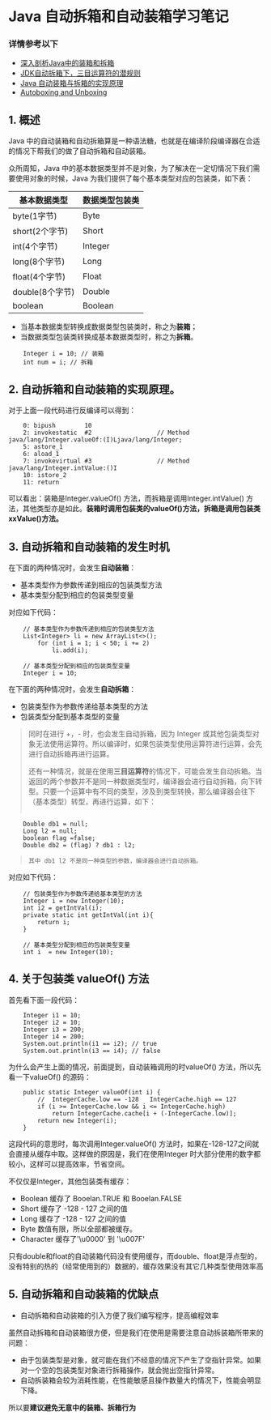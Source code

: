 # Java 自动拆箱和自动装箱学习笔记
### 详情参考以下
- [深入剖析Java中的装箱和拆箱](https://www.cnblogs.com/dolphin0520/p/3780005.html)
- [JDK自动拆箱下，三目运算符的潜规则](https://blog.csdn.net/tiwerbao/article/details/34244139)
- [Java 自动装箱与拆箱的实现原理](https://www.jianshu.com/p/0ce2279c5691)
- [Autoboxing and Unboxing](https://docs.oracle.com/javase/tutorial/java/data/autoboxing.html)

## 1. 概述
Java 中的自动装箱和自动拆箱算是一种语法糖，也就是在编译阶段编译器在合适的情况下帮我们的做了自动拆箱和自动装箱。

众所周知，Java 中的基本数据类型并不是对象，为了解决在一定切情况下我们需要使用对象的时候，Java 为我们提供了每个基本类型对应的包装类，如下表：

| 基本数据类型 | 数据类型包装类 |
| ----------- | ----------- |
| byte(1字节) | Byte |
| short(2个字节) | Short |
| int(4个字节) | Integer |
| long(8个字节) | Long |
| float(4个字节) | Float |
| double(8个字节) | Double |
| boolean | Boolean |

- 当基本数据类型转换成数据类型包装类时，称之为**装箱**；
- 当数据类型包装类转换成基本数据类型时，称之为**拆箱**。

```
    Integer i = 10; // 装箱
    int num = i; // 拆箱
```
## 2. 自动拆箱和自动装箱的实现原理。
对于上面一段代码进行反编译可以得到：
```
    0: bipush        10
    2: invokestatic  #2                  // Method java/lang/Integer.valueOf:(I)Ljava/lang/Integer;
    5: astore_1
    6: aload_1
    7: invokevirtual #3                  // Method java/lang/Integer.intValue:()I
    10: istore_2
    11: return
```

可以看出：装箱是Integer.valueOf() 方法，而拆箱是调用Integer.intValue() 方法，其他类型亦是如此。**装箱时调用包装类的valueOf()方法，拆箱是调用包装类xxValue()方法。**

## 3. 自动拆箱和自动装箱的发生时机
在下面的两种情况时，会发生**自动装箱**：

- 基本类型作为参数传递到相应的包装类型方法
- 基本类型分配到相应的包装类型变量

对应如下代码：
```
    // 基本类型作为参数传递到相应的包装类型方法
    List<Integer> li = new ArrayList<>();
        for (int i = 1; i < 50; i += 2)
            li.add(i);

    // 基本类型分配到相应的包装类型变量
    Integer i = 10;
```

在下面的两种情况时，会发生**自动拆箱**：

- 包装类型作为参数传递给基本类型的方法
- 包装类型分配到基本类型的变量

> 同时在进行 +，- 时，也会发生自动拆箱，因为 Integer 或其他包装类型对象无法使用运算符。所以编译时，如果包装类型使用运算符进行运算，会先进行自动拆箱再进行运算。
> 
> 还有一种情况，就是在使用**三目运算符**的情况下，可能会发生自动拆箱。当返回的两个参数并不是同一种数据类型时，编译器会进行自动拆箱，向下转型。只要一个运算中有不同的类型，涉及到类型转换，那么编译器会往下（基本类型）转型，再进行运算，如下：
> ```
        Double db1 = null;
        Long l2 = null;
        boolean flag =false;
        Double db2 = (flag) ? db1 : l2;
> ```
> 其中 db1 l2 不是同一种类型的参数，编译器会进行自动拆箱。

对应如下代码：
```
    // 包装类型作为参数传递给基本类型的方法
    Integer i = new Integer(10);
    int i2 = getIntVal(i);
    private static int getIntVal(int i){
        return i;
    }

    // 基本类型分配到相应的包装类型变量
    int i  = new Integer(10);

```

## 4. 关于包装类 valueOf() 方法
首先看下面一段代码：
```
    Integer i1 = 10;
    Integer i2 = 10;
    Integer i3 = 200;
    Integer i4 = 200;
    System.out.println(i1 == i2); // true
    System.out.println(i3 == i4); // false
```

为什么会产生上面的情况，前面提到，自动装箱调用的时valueOf() 方法，所以先看一下valueOf() 的源码：
```
    public static Integer valueOf(int i) {                                          
        //  IntegerCache.low == -128   IntegerCache.high == 127                  
        if (i >= IntegerCache.low && i <= IntegerCache.high)
            return IntegerCache.cache[i + (-IntegerCache.low)];
        return new Integer(i);
    }
```

这段代码的意思时，每次调用Integer.valueOf() 方法时，如果在-128-127之间就会直接从缓存中取。这样做的原因是，我们在使用Integer 时大部分使用的数字都较小，这样可以提高效率，节省空间。

不仅仅是Integer，其他包装类有缓存：

- Boolean 缓存了 Booelan.TRUE 和 Booelan.FALSE
- Short 缓存了 -128 - 127 之间的值
- Long 缓存了 -128 - 127 之间的值
- Byte 数值有限，所以全部都被缓存。
- Character 缓存了'\u0000' 到 '\u007F'

只有double和float的自动装箱代码没有使用缓存，而double、float是浮点型的，没有特别的热的（经常使用到的）数据的，缓存效果没有其它几种类型使用效率高
 
## 5. 自动拆箱和自动装箱的优缺点

- 自动拆箱和自动装箱的引入方便了我们编写程序，提高编程效率

虽然自动拆箱和自动装箱很方便，但是我们在使用是需要注意自动拆装箱所带来的问题：

- 由于包装类型是对象，就可能在我们不经意的情况下产生了空指针异常。如果对一个空的包装类型对象进行拆箱操作，就会抛出空指针异常。
- 自动拆装箱会较为消耗性能，在性能敏感且操作数量大的情况下，性能会明显下降。

所以要**建议避免无意中的装箱、拆箱行为**



